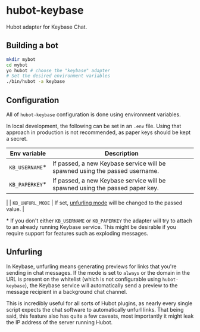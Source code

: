 # hubot-keybase

Hubot adapter for Keybase Chat.

## Building a bot

```bash
mkdir mybot
cd mybot
yo hubot # choose the "keybase" adapter
# Set the desired environment variables
./bin/hubot -a keybase
```

## Configuration

All of `hubot-keybase` configuration is done using environment variables.

In local development, the following can be set in an `.env` file. Using
that approach in production is not recommended, as paper keys should be
kept a secret.

| Env variable     | Description |
|------------------|-------------|
| `KB_USERNAME`*   | If passed, a new Keybase service will be spawned using the passed username. |
| `KB_PAPERKEY`*   | If passed, a new Keybase service will be spawned using the passed paper key. |
| 
| `KB_UNFURL_MODE` | If set, [unfurling mode](#unfurling) will be changed to the passed value. |

\* If you don't either `KB_USERNAME` or `KB_PAPERKEY` the adapter will
try to attach to an already running Keybase service. This might be
desirable if you require support for features such as exploding messages.

## Unfurling

In Keybase, unfurling means generating previews for links that you're
sending in chat messages. If the mode is set to `always` or the domain in
the URL is present on the whitelist (which is not configurable using
`hubot-keybase`), the Keybase service will automatically send a preview
to the message recipient in a background chat channel.

This is incredibly useful for all sorts of Hubot plugins, as nearly every
single script expects the chat software to automatically unfurl links.
That being said, this feature also has quite a few caveats, most
importantly it might leak the IP address of the server running Hubot.
